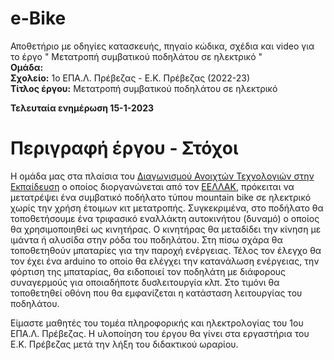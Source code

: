 # e-Bike
Αποθετήριο με οδηγίες κατασκευής, πηγαίο κώδικα, σχέδια και video για το έργο " Μετατροπή συμβατικού ποδηλάτου σε ηλεκτρικό "<br>
**Ομάδα:**  <br/>
**Σχολείο:** 1ο ΕΠΑ.Λ. Πρέβεζας - Ε.Κ. Πρέβεζας (2022-23)<br/>
**Τίτλος έργου:** Μετατροπή συμβατικού ποδηλάτου σε ηλεκτρικό <br/> 

<b>Τελευταία ενημέρωση 15-1-2023</b>

Περιγραφή έργου - Στόχοι
========================
Η ομάδα μας στα πλαίσια του <a href="https://openedtech.ellak.gr/robotics2021/exipno-thermokipio-idroponikis-kalliergias-1o-epa-l-prevezas/">Διαγωνισμού Ανοιχτών Τεχνολογιών στην Εκπαίδευση</a> ο οποίος διοργανώνεται από τον <a href="https://eellak.ellak.gr/">ΕΕΛΛΑΚ</a>, πρόκειται να μετατρέψει ένα συμβατικό ποδήλατο τύπου mountain bike σε ηλεκτρικό χωρίς την χρήση έτοιμων κιτ μετατροπής. Συγκεκριμένα, στο ποδήλατο θα τοποθετήσουμε ένα τριφασικό εναλλάκτη αυτοκινήτου (δυναμό) ο οποίος θα χρησιμοποιηθεί ως κινητήρας. Ο κινητήρας θα μεταδίδει την κίνηση με ιμάντα ή αλυσίδα στην ρόδα του ποδηλάτου. Στη πίσω σχάρα θα τοποθετηθούν μπαταρίες για την παροχή ενέργειας. Τέλος τον έλεγχο θα τον έχει ένα arduino το οποίο θα ελέγχει την κατανάλωση ενέργειας, την φόρτιση της μπαταρίας, θα ειδοποιεί τον ποδηλάτη με διάφορους συναγερμούς για οποιαδήποτε δυσλειτουργία κλπ. Στο τιμόνι θα τοποθετηθεί οθόνη που θα εμφανίζεται η κατάσταση λειτουργίας του ποδηλάτου. 

Είμαστε μαθητές του τομέα πληροφορικής και ηλεκτρολογίας του 1ου ΕΠΑ.Λ. Πρέβεζας. Η υλοποίηση του έργου θα γίνει στα εργαστήρια του Ε.Κ. Πρέβεζας μετά την λήξη του διδακτικού ωραρίου.

